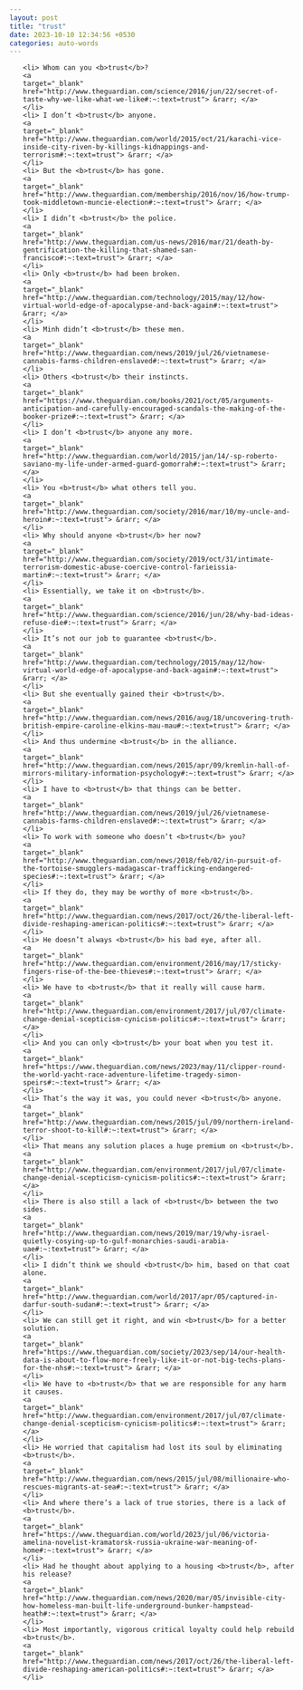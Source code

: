 ```yaml
---
layout: post
title: "trust"
date: 2023-10-10 12:34:56 +0530
categories: auto-words
---
```

<ol>

    <li> Whom can you <b>trust</b>?
    <a 
    target="_blank" 
    href="http://www.theguardian.com/science/2016/jun/22/secret-of-taste-why-we-like-what-we-like#:~:text=trust"> &rarr; </a>
    </li>
    <li> I don’t <b>trust</b> anyone.
    <a 
    target="_blank" 
    href="http://www.theguardian.com/world/2015/oct/21/karachi-vice-inside-city-riven-by-killings-kidnappings-and-terrorism#:~:text=trust"> &rarr; </a>
    </li>
    <li> But the <b>trust</b> has gone.
    <a 
    target="_blank" 
    href="http://www.theguardian.com/membership/2016/nov/16/how-trump-took-middletown-muncie-election#:~:text=trust"> &rarr; </a>
    </li>
    <li> I didn’t <b>trust</b> the police.
    <a 
    target="_blank" 
    href="http://www.theguardian.com/us-news/2016/mar/21/death-by-gentrification-the-killing-that-shamed-san-francisco#:~:text=trust"> &rarr; </a>
    </li>
    <li> Only <b>trust</b> had been broken.
    <a 
    target="_blank" 
    href="http://www.theguardian.com/technology/2015/may/12/how-virtual-world-edge-of-apocalypse-and-back-again#:~:text=trust"> &rarr; </a>
    </li>
    <li> Minh didn’t <b>trust</b> these men.
    <a 
    target="_blank" 
    href="http://www.theguardian.com/news/2019/jul/26/vietnamese-cannabis-farms-children-enslaved#:~:text=trust"> &rarr; </a>
    </li>
    <li> Others <b>trust</b> their instincts.
    <a 
    target="_blank" 
    href="https://www.theguardian.com/books/2021/oct/05/arguments-anticipation-and-carefully-encouraged-scandals-the-making-of-the-booker-prize#:~:text=trust"> &rarr; </a>
    </li>
    <li> I don’t <b>trust</b> anyone any more.
    <a 
    target="_blank" 
    href="http://www.theguardian.com/world/2015/jan/14/-sp-roberto-saviano-my-life-under-armed-guard-gomorrah#:~:text=trust"> &rarr; </a>
    </li>
    <li> You <b>trust</b> what others tell you.
    <a 
    target="_blank" 
    href="http://www.theguardian.com/society/2016/mar/10/my-uncle-and-heroin#:~:text=trust"> &rarr; </a>
    </li>
    <li> Why should anyone <b>trust</b> her now?
    <a 
    target="_blank" 
    href="http://www.theguardian.com/society/2019/oct/31/intimate-terrorism-domestic-abuse-coercive-control-farieissia-martin#:~:text=trust"> &rarr; </a>
    </li>
    <li> Essentially, we take it on <b>trust</b>.
    <a 
    target="_blank" 
    href="http://www.theguardian.com/science/2016/jun/28/why-bad-ideas-refuse-die#:~:text=trust"> &rarr; </a>
    </li>
    <li> It’s not our job to guarantee <b>trust</b>.
    <a 
    target="_blank" 
    href="http://www.theguardian.com/technology/2015/may/12/how-virtual-world-edge-of-apocalypse-and-back-again#:~:text=trust"> &rarr; </a>
    </li>
    <li> But she eventually gained their <b>trust</b>.
    <a 
    target="_blank" 
    href="http://www.theguardian.com/news/2016/aug/18/uncovering-truth-british-empire-caroline-elkins-mau-mau#:~:text=trust"> &rarr; </a>
    </li>
    <li> And thus undermine <b>trust</b> in the alliance.
    <a 
    target="_blank" 
    href="http://www.theguardian.com/news/2015/apr/09/kremlin-hall-of-mirrors-military-information-psychology#:~:text=trust"> &rarr; </a>
    </li>
    <li> I have to <b>trust</b> that things can be better.
    <a 
    target="_blank" 
    href="http://www.theguardian.com/news/2019/jul/26/vietnamese-cannabis-farms-children-enslaved#:~:text=trust"> &rarr; </a>
    </li>
    <li> To work with someone who doesn’t <b>trust</b> you?
    <a 
    target="_blank" 
    href="http://www.theguardian.com/news/2018/feb/02/in-pursuit-of-the-tortoise-smugglers-madagascar-trafficking-endangered-species#:~:text=trust"> &rarr; </a>
    </li>
    <li> If they do, they may be worthy of more <b>trust</b>.
    <a 
    target="_blank" 
    href="http://www.theguardian.com/news/2017/oct/26/the-liberal-left-divide-reshaping-american-politics#:~:text=trust"> &rarr; </a>
    </li>
    <li> He doesn’t always <b>trust</b> his bad eye, after all.
    <a 
    target="_blank" 
    href="http://www.theguardian.com/environment/2016/may/17/sticky-fingers-rise-of-the-bee-thieves#:~:text=trust"> &rarr; </a>
    </li>
    <li> We have to <b>trust</b> that it really will cause harm.
    <a 
    target="_blank" 
    href="http://www.theguardian.com/environment/2017/jul/07/climate-change-denial-scepticism-cynicism-politics#:~:text=trust"> &rarr; </a>
    </li>
    <li> And you can only <b>trust</b> your boat when you test it.
    <a 
    target="_blank" 
    href="https://www.theguardian.com/news/2023/may/11/clipper-round-the-world-yacht-race-adventure-lifetime-tragedy-simon-speirs#:~:text=trust"> &rarr; </a>
    </li>
    <li> That’s the way it was, you could never <b>trust</b> anyone.
    <a 
    target="_blank" 
    href="http://www.theguardian.com/news/2015/jul/09/northern-ireland-terror-shoot-to-kill#:~:text=trust"> &rarr; </a>
    </li>
    <li> That means any solution places a huge premium on <b>trust</b>.
    <a 
    target="_blank" 
    href="http://www.theguardian.com/environment/2017/jul/07/climate-change-denial-scepticism-cynicism-politics#:~:text=trust"> &rarr; </a>
    </li>
    <li> There is also still a lack of <b>trust</b> between the two sides.
    <a 
    target="_blank" 
    href="http://www.theguardian.com/news/2019/mar/19/why-israel-quietly-cosying-up-to-gulf-monarchies-saudi-arabia-uae#:~:text=trust"> &rarr; </a>
    </li>
    <li> I didn’t think we should <b>trust</b> him, based on that coat alone.
    <a 
    target="_blank" 
    href="http://www.theguardian.com/world/2017/apr/05/captured-in-darfur-south-sudan#:~:text=trust"> &rarr; </a>
    </li>
    <li> We can still get it right, and win <b>trust</b> for a better solution.
    <a 
    target="_blank" 
    href="https://www.theguardian.com/society/2023/sep/14/our-health-data-is-about-to-flow-more-freely-like-it-or-not-big-techs-plans-for-the-nhs#:~:text=trust"> &rarr; </a>
    </li>
    <li> We have to <b>trust</b> that we are responsible for any harm it causes.
    <a 
    target="_blank" 
    href="http://www.theguardian.com/environment/2017/jul/07/climate-change-denial-scepticism-cynicism-politics#:~:text=trust"> &rarr; </a>
    </li>
    <li> He worried that capitalism had lost its soul by eliminating <b>trust</b>.
    <a 
    target="_blank" 
    href="http://www.theguardian.com/news/2015/jul/08/millionaire-who-rescues-migrants-at-sea#:~:text=trust"> &rarr; </a>
    </li>
    <li> And where there’s a lack of true stories, there is a lack of <b>trust</b>.
    <a 
    target="_blank" 
    href="https://www.theguardian.com/world/2023/jul/06/victoria-amelina-novelist-kramatorsk-russia-ukraine-war-meaning-of-home#:~:text=trust"> &rarr; </a>
    </li>
    <li> Had he thought about applying to a housing <b>trust</b>, after his release?
    <a 
    target="_blank" 
    href="http://www.theguardian.com/news/2020/mar/05/invisible-city-how-homeless-man-built-life-underground-bunker-hampstead-heath#:~:text=trust"> &rarr; </a>
    </li>
    <li> Most importantly, vigorous critical loyalty could help rebuild <b>trust</b>.
    <a 
    target="_blank" 
    href="http://www.theguardian.com/news/2017/oct/26/the-liberal-left-divide-reshaping-american-politics#:~:text=trust"> &rarr; </a>
    </li>